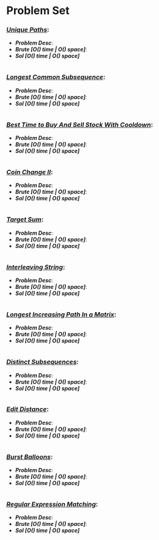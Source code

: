 # Problem Set

### ***[Unique Paths](https://leetcode.com/problems/unique-paths/)***:
- ***Problem Desc***: 
- ***Brute [O() time | O() space]***: 
- ***Sol [O() time | O() space]***
  ```cpp
  ```

### ***[Longest Common Subsequence](https://leetcode.com/problems/longest-common-subsequence/)***:
- ***Problem Desc***: 
- ***Brute [O() time | O() space]***:
- ***Sol [O() time | O() space]***
  ```cpp
  ```

### ***[Best Time to Buy And Sell Stock With Cooldown](https://leetcode.com/problems/best-time-to-buy-and-sell-stock-with-cooldown/)***:
- ***Problem Desc***: 
- ***Brute [O() time | O() space]***:
- ***Sol [O() time | O() space]***
  ```cpp
  ```

### ***[Coin Change II](https://leetcode.com/problems/coin-change-ii/)***:
- ***Problem Desc***: 
- ***Brute [O() time | O() space]***:
- ***Sol [O() time | O() space]***
  ```cpp
  ```

### ***[Target Sum](https://leetcode.com/problems/target-sum/)***:
- ***Problem Desc***: 
- ***Brute [O() time | O() space]***:
- ***Sol [O() time | O() space]***
  ```cpp
  ```

### ***[Interleaving String](https://leetcode.com/problems/interleaving-string/)***:
- ***Problem Desc***: 
- ***Brute [O() time | O() space]***:
- ***Sol [O() time | O() space]***
  ```cpp
  ```

### ***[Longest Increasing Path In a Matrix](https://leetcode.com/problems/longest-increasing-path-in-a-matrix/)***:
- ***Problem Desc***: 
- ***Brute [O() time | O() space]***:
- ***Sol [O() time | O() space]***
  ```cpp
  ```

### ***[Distinct Subsequences](https://leetcode.com/problems/distinct-subsequences/)***:
- ***Problem Desc***: 
- ***Brute [O() time | O() space]***:
- ***Sol [O() time | O() space]***
  ```cpp
  ```

### ***[Edit Distance](https://leetcode.com/problems/edit-distance/)***:
- ***Problem Desc***: 
- ***Brute [O() time | O() space]***:
- ***Sol [O() time | O() space]***
  ```cpp
  ```

### ***[Burst Balloons](https://leetcode.com/problems/burst-balloons/)***:
- ***Problem Desc***: 
- ***Brute [O() time | O() space]***:
- ***Sol [O() time | O() space]***
  ```cpp
  ```

### ***[Regular Expression Matching](https://leetcode.com/problems/regular-expression-matching/)***:
- ***Problem Desc***: 
- ***Brute [O() time | O() space]***:
- ***Sol [O() time | O() space]***
  ```cpp
  ```

